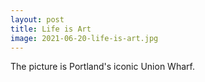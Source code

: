 ```yaml
---
layout: post
title: Life is Art
image: 2021-06-20-life-is-art.jpg
---
```


The picture is Portland's iconic Union Wharf.

